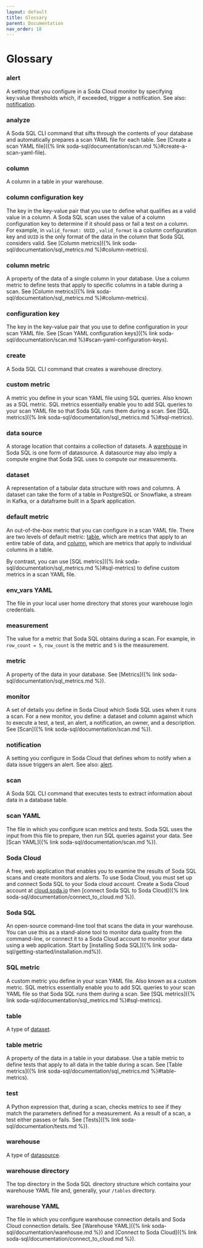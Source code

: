```yaml
---
layout: default
title: Glossary
parent: Documentation
nav_order: 18
---
```


# Glossary
<!--This glossary contains Soda-specific terms only. Do not define industry terminology such as "SQL" or "query".-->

### alert
A setting that you configure in a Soda Cloud monitor by specifying key:value thresholds which, if exceeded, trigger a notification. See also: [notification](#notification).

### analyze
A Soda SQL CLI command that sifts through the contents of your database and automatically prepares a scan YAML file for each table. See [Create a scan YAML file]({% link soda-sql/documentation/scan.md %}#create-a-scan-yaml-file).

### column
A column in a table in your warehouse.

### column configuration key
The key in the key-value pair that you use to define what qualifies as a valid value in a column. A Soda SQL scan uses the value of a column configuration key to determine if it should pass or fail a test on a column. For example, in `valid_format: UUID` , `valid_format` is a column configuration key and `UUID` is the only format of the data in the column that Soda SQL considers valid. See [Column metrics]({% link soda-sql/documentation/sql_metrics.md %}#column-metrics).

### column metric
A property of the data of a single column in your database. Use a column metric to define tests that apply to specific columns in a table during a scan. See [Column metrics]({% link soda-sql/documentation/sql_metrics.md %}#column-metrics).

### configuration key
The key in the key-value pair that you use to define configuration in your scan YAML file. See [Scan YAML configuration keys]({% link soda-sql/documentation/scan.md %}#scan-yaml-configuration-keys).

### create
A Soda SQL CLI command that creates a warehouse directory.

### custom metric
A metric you define in your scan YAML file using SQL queries. Also known as a SQL metric. SQL metrics essentially enable you to add SQL queries to your scan YAML file so that Soda SQL runs them during a scan. See [SQL metrics]({% link soda-sql/documentation/sql_metrics.md %}#sql-metrics).

### data source
A storage location that contains a collection of datasets.  A [warehouse](#warehouse) in Soda SQL is one form of datasource. A datasource may also imply a compute engine that Soda SQL uses to compute our measurements.

### dataset
A representation of a tabular data structure with rows and columns. A dataset can take the form of a table in PostgreSQL or Snowflake, a stream in Kafka, or a dataframe built in a Spark application.

### default metric
An out-of-the-box metric that you can configure in a scan YAML file. There are two levels of default metric: [table](#table-metric), which are metrics that apply to an entire table of data, and [column](#column-metric), which are metrics that apply to individual columns in a table.

By contrast, you can use [SQL metrics]({% link soda-sql/documentation/sql_metrics.md %}#sql-metrics) to define custom metrics in a scan YAML file.

### env_vars YAML
The file in your local user home directory that stores your warehouse login credentials.

### measurement
The value for a metric that Soda SQL obtains during a scan. For example, in `row_count = 5`, `row_count` is the metric and `5` is the measurement.

### metric
A property of the data in your database. See [Metrics]({% link soda-sql/documentation/sql_metrics.md %}).

### monitor
A set of details you define in Soda Cloud which Soda SQL uses when it runs a scan. For a new monitor, you define: a dataset and column against which to execute a test, a test, an alert, a notification, an owner, and a description. See [Scan]({% link soda-sql/documentation/scan.md %}).

### notification
A setting you configure in Soda Cloud that defines whom to notify when a data issue triggers an alert. See also: [alert](#alert).

### scan
A Soda SQL CLI command that executes tests to extract information about data in a database table.

### scan YAML
The file in which you configure scan metrics and tests. Soda SQL uses the input from this file to prepare, then run SQL queries against your data. See [Scan YAML]({% link soda-sql/documentation/scan.md %}).

### Soda Cloud
A free, web application that enables you to examine the results of Soda SQL scans and create monitors and alerts. To use Soda Cloud, you must set up and connect Soda SQL to your Soda cloud account. Create a Soda Cloud account at [cloud.soda.io](https://cloud.soda.io/signup) then [connect Soda SQL to Soda Cloud]({% link soda-sql/documentation/connect_to_cloud.md %}).

### Soda SQL
An open-source command-line tool that scans the data in your warehouse. You can use this as a stand-alone tool to monitor data quality from the command-line, or connect it to a Soda Cloud account to monitor your data using a web application. Start by [installing Soda SQL]({% link soda-sql/getting-started/installation.md%}).

### SQL metric
A custom metric you define in your scan YAML file. Also known as a custom metric. SQL metrics essentially enable you to add SQL queries to your scan YAML file so that Soda SQL runs them during a scan. See [SQL metrics]({% link soda-sql/documentation/sql_metrics.md %}#sql-metrics).

### table
A type of [dataset](#dataset). 

### table metric
A property of the data in a table in your database. Use a table metric to define tests that apply to all data in the table during a scan. See [Table metrics]({% link soda-sql/documentation/sql_metrics.md %}#table-metrics).

### test
A Python expression that, during a scan, checks metrics to see if they match the parameters defined for a measurement. As a result of a scan, a test either passes or fails. See [Tests]({% link soda-sql/documentation/tests.md %}).

### warehouse
A type of [datasource](#datasource).

### warehouse directory
The top directory in the Soda SQL directory structure which contains your warehouse YAML file and, generally, your `/tables` directory.

### warehouse YAML
The file in which you configure warehouse connection details and Soda Cloud connection details. See [Warehouse YAML]({% link soda-sql/documentation/warehouse.md %}) and [Connect to Soda Cloud]({% link soda-sql/documentation/connect_to_cloud.md %}).